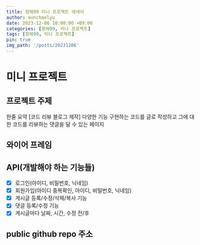 ```yaml
---
title: 항해99 미니 프로젝트 에세이
author: eunchaelyu
date: 2023-12-06 10:00:00 +09:00
categories: [항해99, 미니 프로젝트]
tags: [항해99, 미니 프로젝트]
pin: true
img_path: '/posts/20231206'
---
```



# 미니 프로젝트 
 
## 프로젝트 주제
  한줄 요약
[코드 리뷰 블로그 제작]
다양한 기능 구현하는 코드를 글로 작성하고 그에 대한 코드를 리뷰하는 댓글을 달 수 있는 페이지   
> 
  
## 와이어 프레임

## API(개발해야 하는 기능들)
- [x] 로그인(아이디, 비밀번호, 닉네임)
- [x] 회원가입(아이디 중복확인, 아이디, 비밀번호, 닉네임)
- [x] 게시글 등록/수정/삭제/복사 기능
- [x] 댓글 등록/수정 기능
- [x] 게시글마다 날짜, 시간, 수정 전/후

## public github repo 주소








